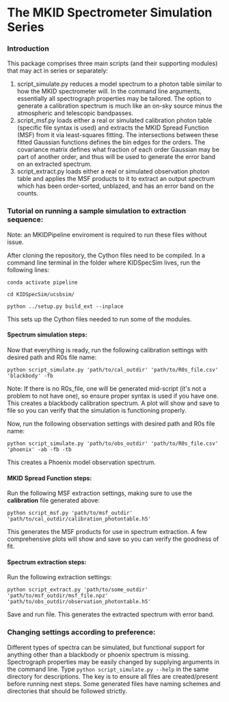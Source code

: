 # The MKID Spectrometer Simulation Series

### Introduction

This package comprises three main scripts (and their supporting modules) that may act in series or separately:
1) script_simulate.py reduces a model spectrum to a photon table similar to how the MKID spectrometer will.
In the command line arguments, essentially all spectrograph properties may be tailored.
The option to generate a calibration spectrum is much like an on-sky source minus the atmospheric and telescopic
bandpasses.
2) script_msf.py loads either a real or simulated calibration photon table (specific file syntax is used) and extracts
the MKID Spread Function (MSF) from it via least-squares fitting. The intersections between these fitted Gaussian
functions defines the bin edges for the orders. The covariance matrix defines what fraction of each 
order Gaussian may be part of another order, and thus will be used to generate the error band on an extracted spectrum.
3) script_extract.py loads either a real or simulated observation photon table and applies
the MSF products to it to extract an output spectrum which has been order-sorted, unblazed, and has an error band
on the counts.

### Tutorial on running a sample simulation to extraction sequence:

Note: an MKIDPipeline enviroment is required to run these files without issue.

After cloning the repository, the Cython files need to be compiled.
In a command line terminal in the folder where KIDSpecSim lives, run the following lines: 

`conda activate pipeline`

`cd KIDSpecSim/ucsbsim/`

`python ../setup.py build_ext --inplace`

This sets up the Cython files needed to run some of the modules. 

#### Spectrum simulation steps:
Now that everything is ready, run the following calibration settings with desired path and R0s file name:

`python script_simulate.py 'path/to/cal_outdir' 'path/to/R0s_file.csv' 'blackbody' -fb`

Note: If there is no R0s_file, one will be generated mid-script (it's not a problem to not have one), 
so ensure proper syntax is used if you have one.
This creates a blackbody calibration spectrum. A plot will show and save to file so you can 
verify that the simulation is functioning properly.

Now, run the following observation settings with desired path and R0s file name:

`python script_simulate.py 'path/to/obs_outdir' 'path/to/R0s_file.csv' 'phoenix' -ab -fb -tb`

This creates a Phoenix model observation spectrum.

#### MKID Spread Function steps:
Run the following MSF extraction settings, making sure to use the **calibration** file generated above:

`python script_msf.py 'path/to/msf_outdir' 'path/to/cal_outdir/calibration_photontable.h5'`

This generates the MSF products for use in spectrum extraction.
A few comprehensive plots will show and save so you can verify the goodness of fit.

#### Spectrum extraction steps:
Run the following extraction settings:

`python script_extract.py 'path/to/some_outdir' 'path/to/msf_outdir/msf_file.npz' 'path/to/obs_outdir/observation_photontable.h5'`

Save and run file. This generates the extracted spectrum with error band.

### Changing settings according to preference:

Different types of spectra can be simulated, but functional support for anything other than a blackbody or phoenix spectrum is missing.
Spectrograph properties may be easily changed by supplying arguments in the command line. 
Type `python script_simulate.py --help` in the same directory for descriptions.
The key is to ensure all files are created/present before running next steps. 
Some generated files have naming schemes and directories that should be followed strictly.
